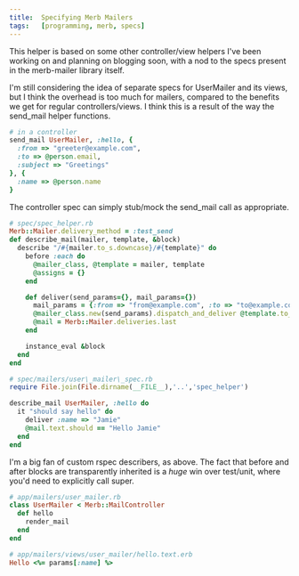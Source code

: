 ```yaml
---
title:  Specifying Merb Mailers
tags:   [programming, merb, specs]
---
```


This helper is based on some other controller/view helpers I've been working on and planning on blogging soon, with a nod to the specs present in the merb-mailer library itself.

I'm still considering the idea of separate specs for UserMailer and its views, but I think the overhead is too much for mailers, compared to the benefits we get for regular controllers/views.  I think this is a result of the way the send_mail helper functions.

~~~ruby
# in a controller
send_mail UserMailer, :hello, {
  :from => "greeter@example.com",
  :to => @person.email,
  :subject => "Greetings"
}, {
  :name => @person.name
}
~~~

The controller spec can simply stub/mock the send_mail call as appropriate.

~~~ruby
# spec/spec_helper.rb
Merb::Mailer.delivery_method = :test_send
def describe_mail(mailer, template, &block)
  describe "/#{mailer.to_s.downcase}/#{template}" do
    before :each do
      @mailer_class, @template = mailer, template
      @assigns = {}
    end

    def deliver(send_params={}, mail_params={})
      mail_params = {:from => "from@example.com", :to => "to@example.com", :subject => "Subject Line"}.merge(mail_params)
      @mailer_class.new(send_params).dispatch_and_deliver @template.to_sym, mail_params
      @mail = Merb::Mailer.deliveries.last
    end

    instance_eval &block
  end
end

# spec/mailers/user\_mailer\_spec.rb
require File.join(File.dirname(__FILE__),'..','spec_helper')

describe_mail UserMailer, :hello do
  it "should say hello" do
    deliver :name => "Jamie"
    @mail.text.should == "Hello Jamie"
  end
end
~~~

I'm a big fan of custom rspec describers, as above.  The fact that before and after blocks are transparently inherited is a *huge* win over test/unit, where you'd need to explicitly call super.

~~~ruby
# app/mailers/user_mailer.rb
class UserMailer < Merb::MailController
  def hello
    render_mail
  end  
end

# app/mailers/views/user_mailer/hello.text.erb
Hello <%= params[:name] %>
~~~

